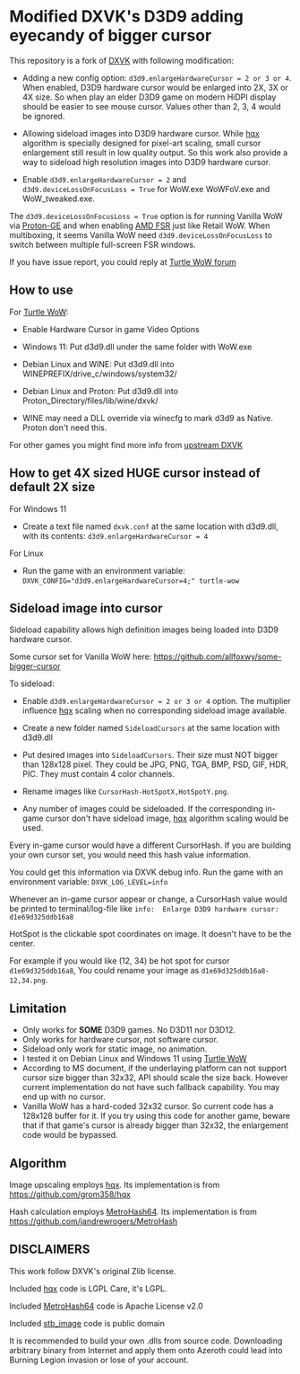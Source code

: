 # Modified DXVK's D3D9 adding eyecandy of bigger cursor

This repository is a fork of [DXVK](https://github.com/doitsujin/dxvk/) with following modification:

- Adding a new config option: `d3d9.enlargeHardwareCursor = 2 or 3 or 4`. When enabled, D3D9 hardware cursor would be enlarged into 2X, 3X or 4X size. So when play an elder D3D9 game on modern HiDPI display should be easier to see mouse cursor. Values other than 2, 3, 4 would be ignored.

- Allowing sideload images into D3D9 hardware cursor. While [hqx](https://en.wikipedia.org/wiki/Hqx) algorithm is specially designed for pixel-art scaling, small cursor enlargement still result in low quality output. So this work also provide a way to sideload high resolution images into D3D9 hardware cursor.

- Enable `d3d9.enlargeHardwareCursor = 2` and `d3d9.deviceLossOnFocusLoss = True` for WoW.exe WoWFoV.exe and WoW_tweaked.exe. 

The `d3d9.deviceLossOnFocusLoss = True` option is for running Vanilla WoW via [Proton-GE](https://github.com/GloriousEggroll/proton-ge-custom) and when enabling [AMD FSR](https://www.amd.com/en/products/graphics/technologies/fidelityfx/super-resolution.html) just like Retail WoW. When multiboxing, it seems Vanilla WoW need `d3d9.deviceLossOnFocusLoss` to switch between multiple full-screen FSR windows.

If you have issue report, you could reply at [Turtle WoW forum](https://forum.turtle-wow.org/viewtopic.php?t=12997)



## How to use

For [Turtle WoW](https://turtle-wow.org/):

- Enable Hardware Cursor in game Video Options

- Windows 11: Put d3d9.dll under the same folder with WoW.exe

- Debian Linux and WINE: Put d3d9.dll into WINEPREFIX/drive_c/windows/system32/

- Debian Linux and Proton: Put d3d9.dll into Proton_Directory/files/lib/wine/dxvk/

- WINE may need a DLL override via winecfg to mark d3d9 as Native. Proton don't need this.

For other games you might find more info from [upstream DXVK](https://github.com/doitsujin/dxvk/)



## How to get 4X sized HUGE cursor instead of default 2X size

For Windows 11
- Create a text file named `dxvk.conf` at the same location with d3d9.dll, with its contents: `d3d9.enlargeHardwareCursor = 4`


For Linux
- Run the game with an environment variable: `DXVK_CONFIG="d3d9.enlargeHardwareCursor=4;" turtle-wow`



## Sideload image into cursor

Sideload capability allows high definition images being loaded into D3D9 hardware cursor.

Some cursor set for Vanilla WoW here: https://github.com/allfoxwy/some-bigger-cursor

To sideload:
- Enable `d3d9.enlargeHardwareCursor = 2 or 3 or 4` option. The multiplier influence [hqx](https://en.wikipedia.org/wiki/Hqx) scaling when no corresponding sideload image available.

- Create a new folder named `SideloadCursors` at the same location with d3d9.dll

- Put desired images into `SideloadCursors`. Their size must NOT bigger than 128x128 pixel. They could be JPG, PNG, TGA, BMP, PSD, GIF, HDR, PIC. They must contain 4 color channels.

- Rename images like `CursorHash-HotSpotX,HotSpotY.png`.

- Any number of images could be sideloaded. If the corresponding in-game cursor don't have sideload image, [hqx](https://en.wikipedia.org/wiki/Hqx) algorithm scaling would be used.


Every in-game cursor would have a different CursorHash. If you are building your own cursor set, you would need this hash value information.

You could get this information via DXVK debug info. Run the game with an environment variable: `DXVK_LOG_LEVEL=info`

Whenever an in-game cursor appear or change, a CursorHash value would be printed to terminal/log-file like 
`info:  Enlarge D3D9 hardware cursor: d1e69d325ddb16a8`

HotSpot is the clickable spot coordinates on image. It doesn't have to be the center.

For example if you would like (12, 34) be hot spot for cursor `d1e69d325ddb16a8`,
You could rename your image as `d1e69d325ddb16a8-12,34.png`.



## Limitation

- Only works for **SOME** D3D9 games. No D3D11 nor D3D12.
- Only works for hardware cursor, not software cursor.
- Sideload only work for static image, no animation.
- I tested it on Debian Linux and Windows 11 using [Turtle WoW](https://turtle-wow.org/)
- According to MS document, if the underlaying platform can not support cursor size bigger than 32x32, API should scale the size back. However current implementation do not have such fallback capability. You may end up with no cursor.
- Vanilla WoW has a hard-coded 32x32 cursor. So current code has a 128x128 buffer for it. If you try using this code for another game, beware that if that game's cursor is already bigger than 32x32, the enlargement code would be bypassed.



## Algorithm

Image upscaling employs [hqx](https://en.wikipedia.org/wiki/Hqx). Its implementation is from https://github.com/grom358/hqx

Hash calculation employs [MetroHash64](http://www.jandrewrogers.com/2015/05/27/metrohash/). Its implementation is from https://github.com/jandrewrogers/MetroHash

## DISCLAIMERS

This work follow DXVK's original Zlib license.

Included [hqx](https://en.wikipedia.org/wiki/Hqx) code is LGPL
Care, it's LGPL.

Included [MetroHash64](http://www.jandrewrogers.com/2015/05/27/metrohash/) code is Apache License v2.0

Included [stb_image](https://github.com/nothings/stb) code is public domain

It is recommended to build your own .dlls from source code. Downloading arbitrary binary from Internet and apply them onto Azeroth could lead into Burning Legion invasion or lose of your account.




